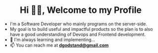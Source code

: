 <h1 align="center">Hi 👋🏾, Welcome to my Profile</h1>

- I'm a Software Developer who mainly programs on the server-side.
- My goal is to build useful and impactful products so the plan is to also have a good understanding of Devops and Frontend development. 
- 🌱 I'm always learning and implementing...
- 📫 You can reach me at **dgodstand@gmail.com**
